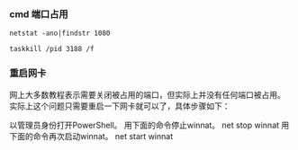 ### cmd 端口占用

`netstat -ano|findstr 1080`

`taskkill /pid 3188 /f`

### 重启网卡

网上大多数教程表示需要关闭被占用的端口，但实际上并没有任何端口被占用。
实际上这个问题只需要重启一下网卡就可以了，具体步骤如下：

以管理员身份打开PowerShell。
用下面的命令停止winnat。
 net stop winnat
用下面的命令再次启动winnat。
net start winnat

